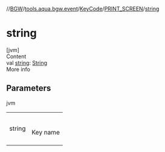//[BGW](../../../../index.md)/[tools.aqua.bgw.event](../../index.md)/[KeyCode](../index.md)/[PRINT_SCREEN](index.md)/[string](string.md)



# string  
[jvm]  
Content  
val [string](string.md): [String](https://kotlinlang.org/api/latest/jvm/stdlib/kotlin/-string/index.html)  
More info  


## Parameters  
  
jvm  
  
| | |
|---|---|
| <a name="tools.aqua.bgw.event/KeyCode.PRINT_SCREEN/string/#/PointingToDeclaration/"></a>string| <a name="tools.aqua.bgw.event/KeyCode.PRINT_SCREEN/string/#/PointingToDeclaration/"></a><br><br>Key name<br><br>|
  
  



